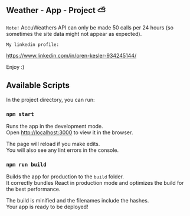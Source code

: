 ## Weather - App - Project ⛅


`Note!` AccuWeathers API can only be made 50 calls per 24 hours (so sometimes the site data might not appear as expected).


`My linkedin profile:`

https://www.linkedin.com/in/oren-kesler-934245144/


Enjoy :)

## Available Scripts

In the project directory, you can run:

### `npm start`

Runs the app in the development mode.<br>
Open [http://localhost:3000](http://localhost:3000) to view it in the browser.

The page will reload if you make edits.<br>
You will also see any lint errors in the console.

### `npm run build`

Builds the app for production to the `build` folder.<br>
It correctly bundles React in production mode and optimizes the build for the best performance.

The build is minified and the filenames include the hashes.<br>
Your app is ready to be deployed!


